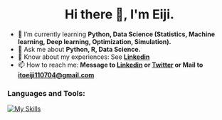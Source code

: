 <h1 align="center">Hi there 👋, I'm Eiji.</h1>

- 🌱 I’m currently learning **Python, Data Science (Statistics, Machine learning, Deep learning, Optimization, Simulation).**
- 💬 Ask me about **Python, R, Data Science.**
- 📄 Know about my experiences: See **[Linkedin](https://linkedin.com/in/eiji-ito)**
- 📫 How to reach me: **Message to [Linkedin](https://linkedin.com/in/eiji-ito) or [Twitter](https://twitter.com/itoeiji110704) or Mail to itoeiji110704@gmail.com**


<h3 align="left">Languages and Tools:</h3>

[![My Skills](https://skills.thijs.gg/icons?i=python,r,tensorflow,pytorch,aws,azure,gcp)](https://github.com/tandpfun/skill-icons?ref=reactjsexample.com)


<!--

- 👯 I’m looking to collaborate with **Business consultants and various BCG X specialists in order to generate impact.**
- 🖊️ I read papers and memo it in **[HERE](https://github.gamma.bcg.com/Ito-Eiji/Ito-Eiji/issues/2)**, but recently I cannot continue it...
- ⚡ Fun fact: 
- I'm a beginner in English 😭 I'm still learning English SO hard. 😭 Please teach me lot! 💦
- I love tennis! 🎾 So there are some repos related on tennis in here, haha. 🤪

**Ito-Eiji/Ito-Eiji** is a ✨ _special_ ✨ repository because its `README.md` (this file) appears on your GitHub profile.

Here are some ideas to get you started:

- 🔭 I’m currently working on ...
- 🌱 I’m currently learning ...
- 👯 I’m looking to collaborate on ...
- 🤔 I’m looking for help with ...
- 💬 Ask me about ...
- 📫 How to reach me: ...
- 😄 Pronouns: ...
- ⚡ Fun fact: ...
-->
